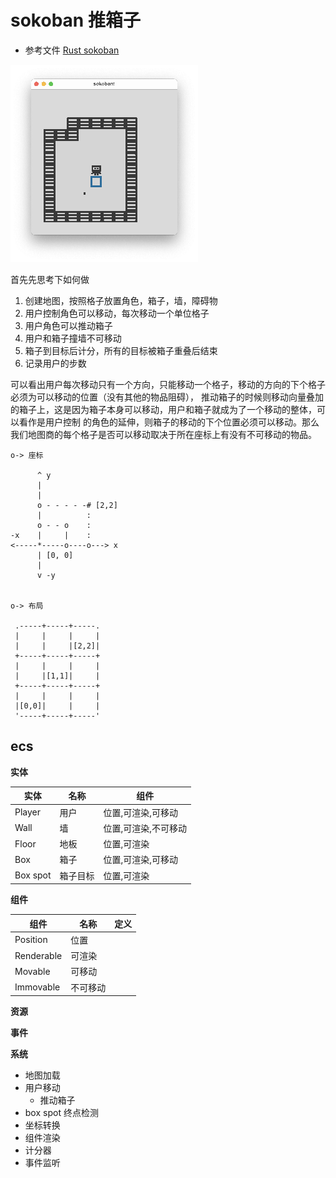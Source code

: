 # sokoban 推箱子

* 参考文件 [Rust sokoban](https://sokoban.iolivia.me/)

![game](assets/game.png)


首先先思考下如何做

1. 创建地图，按照格子放置角色，箱子，墙，障碍物
2. 用户控制角色可以移动，每次移动一个单位格子
3. 用户角色可以推动箱子
4. 用户和箱子撞墙不可移动
5. 箱子到目标后计分，所有的目标被箱子重叠后结束
6. 记录用户的步数

可以看出用户每次移动只有一个方向，只能移动一个格子，移动的方向的下个格子必须为可以移动的位置（没有其他的物品阻碍），
推动箱子的时候则移动向量叠加的箱子上，这是因为箱子本身可以移动，用户和箱子就成为了一个移动的整体，可以看作是用户控制
的角色的延伸，则箱子的移动的下个位置必须可以移动。那么我们地图商的每个格子是否可以移动取决于所在座标上有没有不可移动的物品。



```bob
o-> 座标

      ^ y
      |
      |
      o - - - - -# [2,2]
      |          :
      o - - o    :
-x    |     |    :
<-----*-----o----o---> x
      | [0, 0]
      |
      v -y


o-> 布局

 .-----+-----+-----.
 |     |     |     | 
 |     |     |[2,2]| 
 +-----+-----+-----+ 
 |     |     |     | 
 |     |[1,1]|     | 
 +-----+-----+-----+ 
 |     |     |     | 
 |[0,0]|     |     | 
 '-----+-----+-----' 

```


## ecs 

**实体**

| 实体     | 名称     | 组件                 |
| -------- | -------- | -------------------- |
| Player   | 用户     | 位置,可渲染,可移动   |
| Wall     | 墙       | 位置,可渲染,不可移动 |
| Floor    | 地板     | 位置,可渲染          |
| Box      | 箱子     | 位置,可渲染,可移动   |
| Box spot | 箱子目标 | 位置,可渲染          |

**组件**

| 组件       | 名称     | 定义 |
| ---------- | -------- | ---- |
| Position   | 位置     |
| Renderable | 可渲染   |
| Movable    | 可移动   |
| Immovable  | 不可移动 |

**资源**

**事件**

**系统**

* 地图加载
* 用户移动
  * 推动箱子
* box spot 终点检测
* 坐标转换
* 组件渲染
* 计分器
* 事件监听


